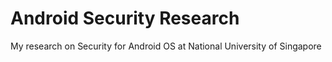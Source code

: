 # Android Security Research
My research on Security for Android OS at National University of Singapore
